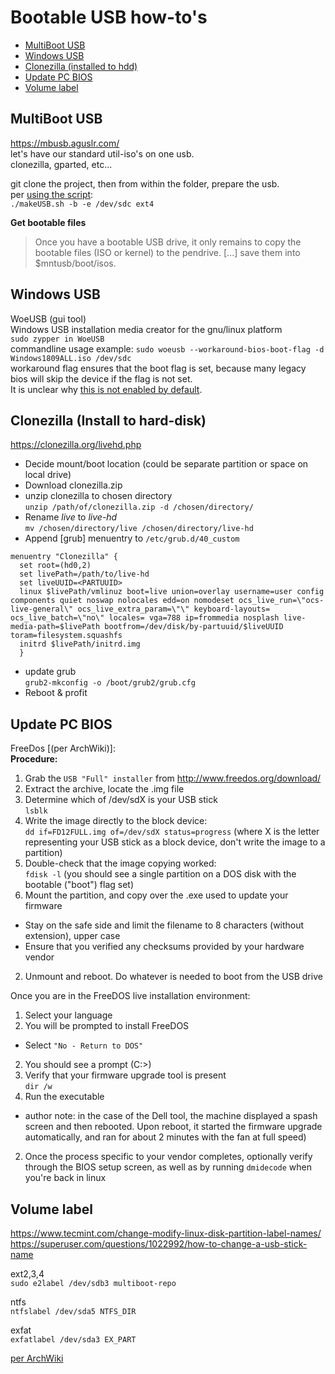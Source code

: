 # Bootable USB how-to's

- [MultiBoot USB](#multiboot-usb)  
- [Windows USB](#windows-usb)
- [Clonezilla (installed to hdd)](#clonezilla-install-to-hard-disk)
- [Update PC BIOS](#update-pc-bios)  
- [Volume label](#volume-label)  

## MultiBoot USB
https://mbusb.aguslr.com/  
let's have our standard util-iso's on one usb.  
clonezilla, gparted, etc...  

git clone the project, then from within the folder, prepare the usb.  
per [using the script](https://mbusb.aguslr.com/install.html#using-the-script):  
`./makeUSB.sh -b -e /dev/sdc ext4`

**Get bootable files**  
>Once you have a bootable USB drive, it only remains to copy the bootable files (ISO or kernel) to the pendrive. [...] save them into $mntusb/boot/isos.  

## Windows USB
WoeUSB (gui tool)  
Windows USB installation media creator for the gnu/linux platform  
`sudo zypper in WoeUSB`  
commandline usage example:
`sudo woeusb --workaround-bios-boot-flag -d Windows1809ALL.iso /dev/sdc`  
workaround flag ensures that the boot flag is set, because many legacy bios will skip the device if the flag is not set.  
It is unclear why [this is not enabled by default](https://github.com/slacka/WoeUSB/issues/193).  

## Clonezilla (Install to hard-disk)
https://clonezilla.org/livehd.php

- Decide mount/boot location (could be separate partition or space on local drive)
- Download clonezilla.zip
- unzip clonezilla to chosen directory  
  `unzip /path/of/clonezilla.zip -d /chosen/directory/`
- Rename _live_ to _live-hd_  
  `mv /chosen/directory/live /chosen/directory/live-hd`
- Append [grub] menuentry to `/etc/grub.d/40_custom`
```
menuentry "Clonezilla" {
  set root=(hd0,2)
  set livePath=/path/to/live-hd
  set liveUUID=<PARTUUID>
  linux $livePath/vmlinuz boot=live union=overlay username=user config components quiet noswap nolocales edd=on nomodeset ocs_live_run=\"ocs-live-general\" ocs_live_extra_param=\"\" keyboard-layouts= ocs_live_batch=\"no\" locales= vga=788 ip=frommedia nosplash live-media-path=$livePath bootfrom=/dev/disk/by-partuuid/$liveUUID toram=filesystem.squashfs
  initrd $livePath/initrd.img
  }
```
- update grub  
  `grub2-mkconfig -o /boot/grub2/grub.cfg`
- Reboot & profit

## Update PC BIOS
FreeDos [(per ArchWiki)]:  
**Procedure:**  
1. Grab the `USB "Full" installer` from http://www.freedos.org/download/
2. Extract the archive, locate the .img file
2. Determine which of /dev/sdX is your USB stick  
`lsblk`  
2. Write the image directly to the block device:  
`dd if=FD12FULL.img of=/dev/sdX status=progress` (where X is the letter representing your USB stick as a block device, don't write the image to a partition)  
2. Double-check that the image copying worked:  
`fdisk -l` (you should see a single partition on a DOS disk with the bootable ("boot") flag set)  
2. Mount the partition, and copy over the .exe used to update your firmware
  - Stay on the safe side and limit the filename to 8 characters (without extension), upper case
  - Ensure that you verified any checksums provided by your hardware vendor
2. Unmount and reboot. Do whatever is needed to boot from the USB drive

Once you are in the FreeDOS live installation environment:

1. Select your language
2. You will be prompted to install FreeDOS
  - Select `"No - Return to DOS"`
2. You should see a prompt (C:\>)
2. Verify that your firmware upgrade tool is present  
`dir /w`  
2. Run the executable
  - author note: in the case of the Dell tool, the machine displayed a spash screen and then rebooted. Upon reboot, it started the firmware upgrade automatically, and ran for about 2 minutes with the fan at full speed)
2. Once the process specific to your vendor completes, optionally verify through the BIOS setup screen, as well as by running `dmidecode` when you're back in linux  

## Volume label
https://www.tecmint.com/change-modify-linux-disk-partition-label-names/  
https://superuser.com/questions/1022992/how-to-change-a-usb-stick-name  

ext2,3,4  
`sudo e2label /dev/sdb3 multiboot-repo`  

ntfs  
`ntfslabel /dev/sda5 NTFS_DIR`  

exfat  
`exfatlabel /dev/sda3 EX_PART`

[per ArchWiki](https://wiki.archlinux.org/index.php/Flashing_BIOS_from_Linux#Using_a_FreeDOS-provided_Disk_Image_+_USB_stick)

